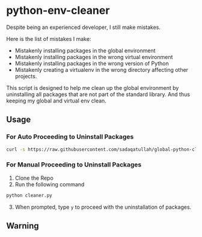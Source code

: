 # python-env-cleaner
Despite being an experienced developer, I still make 
mistakes. 

Here is the list of mistakes I make:
* Mistakenly installing packages in the global environment
* Mistakenly installing packages in the wrong virtual environment
* Mistakenly installing packages in the wrong version of Python
* Mistakenly creating a virtualenv in the wrong directory affecting other projects.

This script is designed to help me clean up the global 
environment by uninstalling all packages that are not 
part of the standard library. And thus keeping my global
and virtual env clean.

## Usage

### For Auto Proceeding to Uninstall Packages
```bash 
curl -s https://raw.githubusercontent.com/sadaqatullah/global-python-cleaner/refs/heads/master/cleaner.py | sed 's/input("Do you want to proceed? (y\/n): ").lower()/"\&\#x79;"/' | python3 - --auto-confirm
```

### For Manual Proceeding to Uninstall Packages
1. Clone the Repo
2. Run the following command
```bash
python cleaner.py
```
3. When prompted, type `y` to proceed with the uninstallation of packages.

## Warning